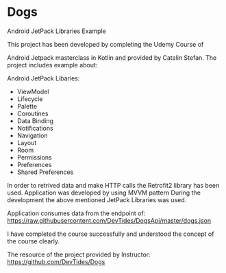# Dogs
Android JetPack Libraries Example 

This project has been developed by completing the Udemy Course of 

Android Jetpack masterclass in Kotlin and provided by Catalin Stefan. The project includes example about:

Android JetPack Libaries:
- ViewModel
- Lifecycle 
- Palette
- Coroutines
- Data Binding
- Notifications
- Navigation 
- Layout
- Room 
- Permissions 
- Preferences
- Shared Preferences

In order to retrived data and make HTTP calls the Retrofit2 library has been used. Application was developed by using MVVM pattern
During the development the above mentioned JetPack Libraries was used. 

Application consumes data from the endpoint of:
https://raw.githubusercontent.com/DevTides/DogsApi/master/dogs.json

I have completed the course successfully and understood the concept of the course clearly. 

The resource of the project provided by Instructor:
https://github.com/DevTides/Dogs
